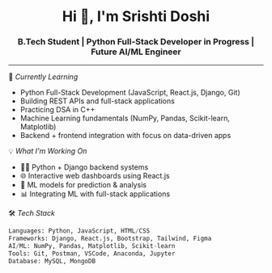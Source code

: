 <h1 align="center">Hi 👋, I'm Srishti Doshi</h1>
<h3 align="center">B.Tech Student | Python Full-Stack Developer in Progress | Future AI/ML Engineer</h3>

---

🌱 *Currently Learning*  
- Python Full-Stack Development (JavaScript, React.js, Django, Git)  
- Building REST APIs and full-stack applications  
- Practicing DSA in C++ 
- Machine Learning fundamentals (NumPy, Pandas, Scikit-learn, Matplotlib)  
- Backend + frontend integration with focus on data-driven apps  

💡 *What I'm Working On*  
- 🧑‍💻 Python + Django backend systems  
- 🌐 Interactive web dashboards using React.js  
- 🤖 ML models for prediction & analysis  
- 📊 Integrating ML with full-stack applications  

🛠 *Tech Stack*  
```Python
Languages: Python, JavaScript, HTML/CSS
Frameworks: Django, React.js, Bootstrap, Tailwind, Figma
AI/ML: NumPy, Pandas, Matplotlib, Scikit-learn
Tools: Git, Postman, VSCode, Anaconda, Jupyter
Database: MySQL, MongoDB

